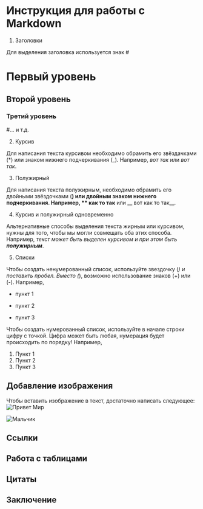# Инструкция для работы с Markdown
1. Заголовки

Для выделения заголовка используется знак #

# Первый уровень
## Второй уровень
### Третий уровень
#... и т.д.

2. Курсив

Для написания текста курсивом необходимо обрамить его звёздачками (*) или знаком нижнего подчеркивания (_). Например, *вот так* или _вот так_.

3. Полужирный

Для написания текста полужирным, необходимо обрамить его двойными звёздочками (**) или двойным знаком нижнего подчеркивания. Например, ** как то так** или __ вот как то так__.

4. Курсив и полужирный одновременно

Альтернативные способы выделения текста жирным или курсивом, нужны для того, чтобы мы могли совмещать оба этих способа. Например, _текст может быть выделен курсивом и при этом быть **полужирным**_.

5. Списки

Чтобы создать ненумерованный список, используйте звездочку (*) и поставить пробел. Вместо (*), возможно использование знаков (+) или (-).
Например, 
* пункт 1
- пункт 2
+ пункт 3

Чтобы создать нумерованный список, используйте в начале строки цифру с точкой. Цифра может быть любая, нумерация будет происходить по порядку!
Например,
1. Пункт 1
2. Пункт 2
5. Пункт 3



## Добавление изображения

Чтобы вставить изображение в текст, достаточно написать следующее: ![Привет Мир](Закат.jpg)

![Мальчик](Мальчик.jpg)

## Ссылки

## Работа с таблицами

## Цитаты

## Заключение

